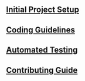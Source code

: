 ## [Initial Project Setup](wiki/Initial-Project-Setup)

## [Coding Guidelines](wiki/Coding-Guidelines)

## [Automated Testing](wiki/Automated-Testing)

## [Contributing Guide](wiki/Contributing-Guide)

